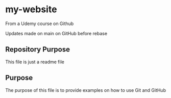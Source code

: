 # my-website
From a Udemy course on Github

Updates made on main on GitHub before rebase

## Repository Purpose

This file is just a readme file

## Purpose

The purpose of this file is to provide
examples on how to use Git and GitHub